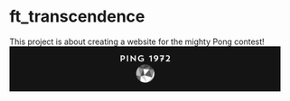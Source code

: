 # ft_transcendence
This project is about creating a website for the mighty Pong contest!
<img src="./shared/img/logo.jpg">
